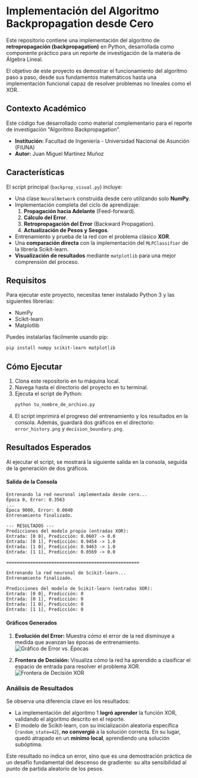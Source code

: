 # Implementación del Algoritmo Backpropagation desde Cero

Este repositorio contiene una implementación del algoritmo de **retropropagación (backpropagation)** en Python, desarrollada como componente práctico para un reporte de investigación de la materia de Álgebra Lineal.

El objetivo de este proyecto es demostrar el funcionamiento del algoritmo paso a paso, desde sus fundamentos matemáticos hasta una implementación funcional capaz de resolver problemas no lineales como el XOR.

##  Contexto Académico

Este código fue desarrollado como material complementario para el reporte de investigación "Algoritmo Backpropagation".

- **Institución:** Facultad de Ingeniería - Universidad Nacional de Asunción (FIUNA)
- **Autor:** Juan Miguel Martínez Muñoz

##  Características

El script principal (`backprop_visual.py`) incluye:
* Una clase `NeuralNetwork` construida desde cero utilizando solo **NumPy**.
* Implementación completa del ciclo de aprendizaje:
    1.  **Propagación hacia Adelante** (Feed-forward).
    2.  **Cálculo del Error**.
    3.  **Retropropagación del Error** (Backward Propagation).
    4.  **Actualización de Pesos y Sesgos**.
* Entrenamiento y prueba de la red con el problema clásico **XOR**.
* Una **comparación directa** con la implementación del `MLPClassifier` de la librería Scikit-learn.
* **Visualización de resultados** mediante `matplotlib` para una mejor comprensión del proceso.

##  Requisitos

Para ejecutar este proyecto, necesitas tener instalado Python 3 y las siguientes librerías:

* NumPy
* Scikit-learn
* Matplotlib

Puedes instalarlas fácilmente usando pip:
```sh
pip install numpy scikit-learn matplotlib
```

##  Cómo Ejecutar

1.  Clona este repositorio en tu máquina local.
2.  Navega hasta el directorio del proyecto en tu terminal.
3.  Ejecuta el script de Python:
    ```sh
    python tu_nombre_de_archivo.py
    ```
4.  El script imprimirá el progreso del entrenamiento y los resultados en la consola. Además, guardará dos gráficos en el directorio: `error_history.png` y `decision_boundary.png`.

##  Resultados Esperados

Al ejecutar el script, se mostrará la siguiente salida en la consola, seguida de la generación de dos gráficos.

#### Salida de la Consola
```
Entrenando la red neuronal implementada desde cero...
Época 0, Error: 0.3563
...
Época 9000, Error: 0.0040
Entrenamiento finalizado.

--- RESULTADOS ---
Predicciones del modelo propio (entradas XOR):
Entrada: [0 0], Predicción: 0.0607 -> 0.0
Entrada: [0 1], Predicción: 0.9454 -> 1.0
Entrada: [1 0], Predicción: 0.9463 -> 1.0
Entrada: [1 1], Predicción: 0.0569 -> 0.0

==================================================

Entrenando la red neuronal de Scikit-learn...
Entrenamiento finalizado.

Predicciones del modelo de Scikit-learn (entradas XOR):
Entrada: [0 0], Predicción: 0
Entrada: [0 1], Predicción: 0
Entrada: [1 0], Predicción: 0
Entrada: [1 1], Predicción: 0
```

#### Gráficos Generados

1.  **Evolución del Error:** Muestra cómo el error de la red disminuye a medida que avanzan las épocas de entrenamiento.
    ![Gráfico de Error vs. Épocas](error_history.png)

2.  **Frontera de Decisión:** Visualiza cómo la red ha aprendido a clasificar el espacio de entrada para resolver el problema XOR.
    ![Frontera de Decisión XOR](decision_boundary.png)

### Análisis de Resultados

Se observa una diferencia clave en los resultados:

* La implementación del algoritmo 1  **logró aprender** la función XOR, validando el algoritmo descrito en el reporte.
* El modelo de Scikit-learn, con su inicialización aleatoria específica (`random_state=42`), **no convergió** a la solución correcta. En su lugar, quedó atrapado en un **mínimo local**, aprendiendo una solución subóptima.

Este resultado no indica un error, sino que es una demostración práctica de un desafío fundamental del descenso de gradiente: su alta sensibilidad al punto de partida aleatorio de los pesos.
